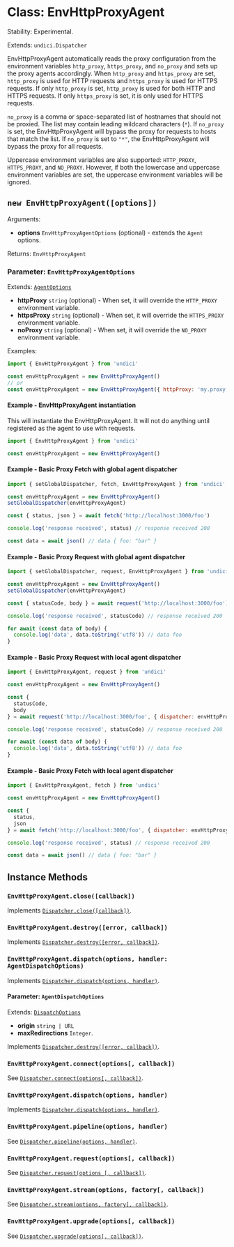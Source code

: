 ﻿# Class: EnvHttpProxyAgent

Stability: Experimental.

Extends: `undici.Dispatcher`

EnvHttpProxyAgent automatically reads the proxy configuration from the environment variables `http_proxy`, `https_proxy`, and `no_proxy` and sets up the proxy agents accordingly. When `http_proxy` and `https_proxy` are set, `http_proxy` is used for HTTP requests and `https_proxy` is used for HTTPS requests. If only `http_proxy` is set, `http_proxy` is used for both HTTP and HTTPS requests. If only `https_proxy` is set, it is only used for HTTPS requests.

`no_proxy` is a comma or space-separated list of hostnames that should not be proxied. The list may contain leading wildcard characters (`*`). If `no_proxy` is set, the EnvHttpProxyAgent will bypass the proxy for requests to hosts that match the list. If `no_proxy` is set to `"*"`, the EnvHttpProxyAgent will bypass the proxy for all requests.

Uppercase environment variables are also supported: `HTTP_PROXY`, `HTTPS_PROXY`, and `NO_PROXY`. However, if both the lowercase and uppercase environment variables are set, the uppercase environment variables will be ignored.

## `new EnvHttpProxyAgent([options])`

Arguments:

* **options** `EnvHttpProxyAgentOptions` (optional) - extends the `Agent` options.

Returns: `EnvHttpProxyAgent`

### Parameter: `EnvHttpProxyAgentOptions`

Extends: [`AgentOptions`](Agent.md#parameter-agentoptions)

* **httpProxy** `string` (optional) - When set, it will override the `HTTP_PROXY` environment variable.
* **httpsProxy** `string` (optional) - When set, it will override the `HTTPS_PROXY` environment variable.
* **noProxy** `string` (optional) - When set, it will override the `NO_PROXY` environment variable.

Examples:

```js
import { EnvHttpProxyAgent } from 'undici'

const envHttpProxyAgent = new EnvHttpProxyAgent()
// or
const envHttpProxyAgent = new EnvHttpProxyAgent({ httpProxy: 'my.proxy.server:8080', httpsProxy: 'my.proxy.server:8443', noProxy: 'localhost' })
```

#### Example - EnvHttpProxyAgent instantiation

This will instantiate the EnvHttpProxyAgent. It will not do anything until registered as the agent to use with requests.

```js
import { EnvHttpProxyAgent } from 'undici'

const envHttpProxyAgent = new EnvHttpProxyAgent()
```

#### Example - Basic Proxy Fetch with global agent dispatcher

```js
import { setGlobalDispatcher, fetch, EnvHttpProxyAgent } from 'undici'

const envHttpProxyAgent = new EnvHttpProxyAgent()
setGlobalDispatcher(envHttpProxyAgent)

const { status, json } = await fetch('http://localhost:3000/foo')

console.log('response received', status) // response received 200

const data = await json() // data { foo: "bar" }
```

#### Example - Basic Proxy Request with global agent dispatcher

```js
import { setGlobalDispatcher, request, EnvHttpProxyAgent } from 'undici'

const envHttpProxyAgent = new EnvHttpProxyAgent()
setGlobalDispatcher(envHttpProxyAgent)

const { statusCode, body } = await request('http://localhost:3000/foo')

console.log('response received', statusCode) // response received 200

for await (const data of body) {
  console.log('data', data.toString('utf8')) // data foo
}
```

#### Example - Basic Proxy Request with local agent dispatcher

```js
import { EnvHttpProxyAgent, request } from 'undici'

const envHttpProxyAgent = new EnvHttpProxyAgent()

const {
  statusCode,
  body
} = await request('http://localhost:3000/foo', { dispatcher: envHttpProxyAgent })

console.log('response received', statusCode) // response received 200

for await (const data of body) {
  console.log('data', data.toString('utf8')) // data foo
}
```

#### Example - Basic Proxy Fetch with local agent dispatcher

```js
import { EnvHttpProxyAgent, fetch } from 'undici'

const envHttpProxyAgent = new EnvHttpProxyAgent()

const {
  status,
  json
} = await fetch('http://localhost:3000/foo', { dispatcher: envHttpProxyAgent })

console.log('response received', status) // response received 200

const data = await json() // data { foo: "bar" }
```

## Instance Methods

### `EnvHttpProxyAgent.close([callback])`

Implements [`Dispatcher.close([callback])`](Dispatcher.md#dispatcherclosecallback-promise).

### `EnvHttpProxyAgent.destroy([error, callback])`

Implements [`Dispatcher.destroy([error, callback])`](Dispatcher.md#dispatcherdestroyerror-callback-promise).

### `EnvHttpProxyAgent.dispatch(options, handler: AgentDispatchOptions)`

Implements [`Dispatcher.dispatch(options, handler)`](Dispatcher.md#dispatcherdispatchoptions-handler).

#### Parameter: `AgentDispatchOptions`

Extends: [`DispatchOptions`](Dispatcher.md#parameter-dispatchoptions)

* **origin** `string | URL`
* **maxRedirections** `Integer`.

Implements [`Dispatcher.destroy([error, callback])`](Dispatcher.md#dispatcherdestroyerror-callback-promise).

### `EnvHttpProxyAgent.connect(options[, callback])`

See [`Dispatcher.connect(options[, callback])`](Dispatcher.md#dispatcherconnectoptions-callback).

### `EnvHttpProxyAgent.dispatch(options, handler)`

Implements [`Dispatcher.dispatch(options, handler)`](Dispatcher.md#dispatcherdispatchoptions-handler).

### `EnvHttpProxyAgent.pipeline(options, handler)`

See [`Dispatcher.pipeline(options, handler)`](Dispatcher.md#dispatcherpipelineoptions-handler).

### `EnvHttpProxyAgent.request(options[, callback])`

See [`Dispatcher.request(options [, callback])`](Dispatcher.md#dispatcherrequestoptions-callback).

### `EnvHttpProxyAgent.stream(options, factory[, callback])`

See [`Dispatcher.stream(options, factory[, callback])`](Dispatcher.md#dispatcherstreamoptions-factory-callback).

### `EnvHttpProxyAgent.upgrade(options[, callback])`

See [`Dispatcher.upgrade(options[, callback])`](Dispatcher.md#dispatcherupgradeoptions-callback).
